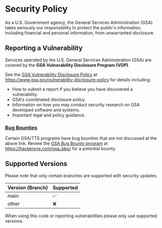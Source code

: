 # Security Policy

As a U.S. Government agency, the General Services Administration (GSA) takes
seriously our responsibility to protect the public's information, including
financial and personal information, from unwarranted disclosure.

## Reporting a Vulnerability

Services operated by the U.S. General Services Administration (GSA)
are covered by the **GSA Vulnerability Disclosure Program (VDP)**.

See the [GSA Vulnerability Disclosure Policy](https://gsa.gov/vulnerability-disclosure-policy)
at <https://www.gsa.gov/vulnerability-disclosure-policy> for details including:

* How to submit a report if you believe you have discovered a vulnerability.
* GSA's coordinated disclosure policy.
* Information on how you may conduct security research on GSA developed
  software and systems.
* Important legal and policy guidance.

### [Bug Bounties](https://hackerone.com/gsa_bbp)

Certain GSA/TTS programs have bug bounties that are not discussed at the above link. 
Review the [GSA Bug Bounty program](https://hackerone.com/gsa_bbp) at <https://hackerone.com/gsa_bbp/> for a potential bounty.

## Supported Versions

Please note that only certain branches are supported with security updates.

| Version (Branch) | Supported          |
| ---------------- | ------------------ |
| main             | :white_check_mark: |
| other            | :x:                |

When using this code or reporting vulnerabilities please only use supported
versions.
